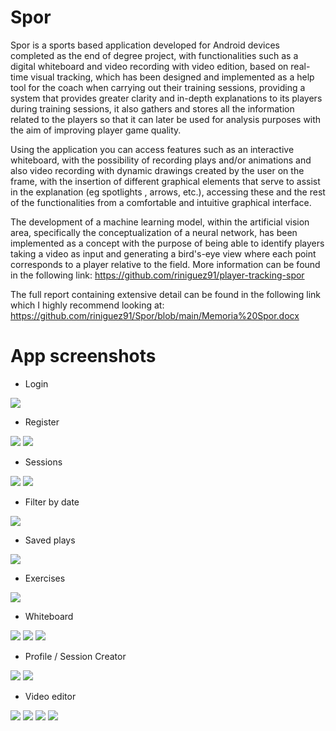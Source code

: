 # Spor

Spor is a sports based application developed for Android devices completed as the end of degree project, with functionalities such as a digital whiteboard and video recording with video edition, based on real-time visual tracking, which has been designed and implemented as a help tool for the coach when carrying out their training sessions, providing a system that provides greater clarity and in-depth explanations to its players during training sessions, it also gathers and stores all the information related to the players so that it can later be used for analysis purposes with the aim of improving player game quality.
 
Using the application you can access features such as an interactive whiteboard, with the possibility of recording plays and/or animations and also video recording with dynamic drawings created by the user on the frame, with the insertion of different graphical elements that serve to assist in the explanation (eg spotlights , arrows, etc.), accessing these and the rest of the functionalities from a comfortable and intuitive graphical interface.

The development of a machine learning model, within the artificial vision area, specifically the conceptualization of a neural network, has been implemented as a concept with the purpose of being able to identify players taking a video as input and generating a bird's-eye view where each point corresponds to a player relative to the field. More information can be found in the following link: https://github.com/riniguez91/player-tracking-spor

The full report containing extensive detail can be found in the following link which I highly recommend looking at: https://github.com/riniguez91/Spor/blob/main/Memoria%20Spor.docx

# App screenshots

* Login

![](images/login.png)

* Register

![](images/register.png)
![](images/verify_phoneno.png)

* Sessions

![](images/sessions-1.png) 
![](images/sessions-2.png)

* Filter by date

![](images/filter.png)

* Saved plays

![](images/saved-plays.png)

* Exercises

![](images/exercise.png)

* Whiteboard

![](images/whiteboard.png)
![](images/whiteboard-2.png)
![](images/whiteboard-3.png)

* Profile / Session Creator

![](images/profile.png)
![](images/profile-2.png)

* Video editor

![](images/choose-video.png)
![](images/sessions-1.png)
![](images/video-1.png)
![](images/video-2.png)
